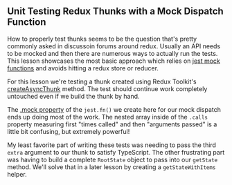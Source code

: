 ## Unit Testing Redux Thunks with a Mock Dispatch Function

How to properly test thunks seems to be the question that's pretty commonly asked in discussoin forums around redux. Usually an API needs to be mocked and then there are numerous ways to actually run the tests. This lesson showcases the most basic approach which relies on [jest mock functions](https://jestjs.io/docs/mock-functions) and avoids hitting a redux store or reducer.

For this lesson we're testing a thunk created using Redux Toolkit's [createAsyncThunk](https://redux-toolkit.js.org/api/createAsyncThunk) method. The test should continue work completely untouched even if we build the thunk by hand.

The [.mock property](https://jestjs.io/docs/mock-functions#mock-property) of the `jest.fn()` we create here for our mock dispatch ends up doing most of the work. The nested array inside of the `.calls` property measuring first "times called" and then "arguments passed" is a little bit confusing, but extremely powerful!

My least favorite part of writing these tests was needing to pass the third `extra` argument to our thunk to satisfy TypeScript. The other frustrating part was having to build a complete `RootState` object to pass into our `getState` method. We'll solve that in a later lesson by creating a `getStateWithItems` helper.